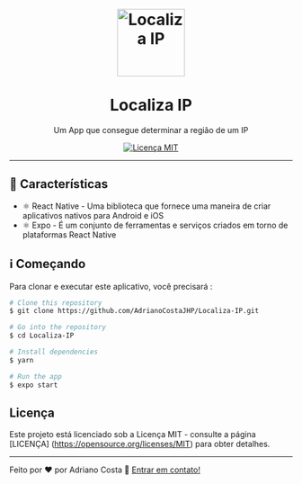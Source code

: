 <h1 align = "center">
<br>
  <img src = "https://image.flaticon.com/icons/png/512/1201/1201643.png" alt = "Localiza IP" width = "120">
<br>
<br>
Localiza IP
</h1>

<p align = "center"> Um App que consegue determinar a região de um IP </p>

<p align = "center">
  <a href="https://opensource.org/licenses/MIT">
    <img src = "https://img.shields.io/badge/License-MIT-blue.svg" alt = "Licença MIT">
  </a>
</p>

<hr />

## :rocket: Características
[//]: # (Adicione os recursos do seu projeto aqui :)

- ⚛️  React Native  - Uma biblioteca que fornece uma maneira de criar aplicativos nativos para Android e iOS
- ⚛️  Expo - É um conjunto de ferramentas e serviços criados em torno de plataformas React Native



## :information_source:  Começando

Para clonar e executar este aplicativo, você precisará :

```bash
# Clone this repository
$ git clone https://github.com/AdrianoCostaJHP/Localiza-IP.git

# Go into the repository
$ cd Localiza-IP

# Install dependencies
$ yarn

# Run the app 
$ expo start
```


## Licença

Este projeto está licenciado sob a Licença MIT - consulte a página [LICENÇA] (https://opensource.org/licenses/MIT) para obter detalhes.

---

Feito por ♥ por Adriano Costa :wave: [Entrar em contato!](https://www.linkedin.com/in/adriano-costa-101395141/)
